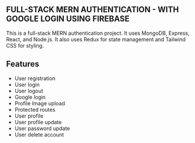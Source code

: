 ## FULL-STACK MERN AUTHENTICATION - WITH GOOGLE LOGIN USING FIREBASE

This is a full-stack MERN authentication project. It uses MongoDB, Express, React, and Node.js. It also uses Redux for state management and Tailwind CSS for styling.


## Features

- User registration
- User login
- User logout
- Google login
- Profile Image upload
- Protected routes
- User profile
- User profile update
- User password update
- User delete account
